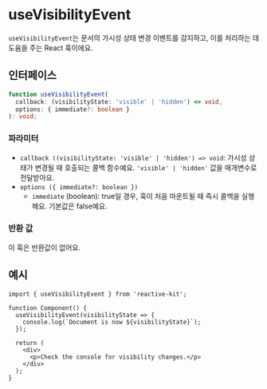 # useVisibilityEvent

`useVisibilityEvent`는 문서의 가시성 상태 변경 이벤트를 감지하고, 이를 처리하는 데 도움을 주는 React 훅이에요.

## 인터페이스

```ts
function useVisibilityEvent(
  callback: (visibilityState: 'visible' | 'hidden') => void,
  options: { immediate?: boolean }
): void;
```

### 파라미터

- `callback ((visibilityState: 'visible' | 'hidden') => void`: 가시성 상태가 변경될 때 호출되는 콜백 함수예요. `'visible' | 'hidden'` 값을 매개변수로 전달받아요.
- `options ({ immediate?: boolean })`
  - `immediate` (boolean): true일 경우, 훅이 처음 마운트될 때 즉시 콜백을 실행해요. 기본값은 false예요.

### 반환 값

이 훅은 반환값이 없어요.

## 예시

```tsx
import { useVisibilityEvent } from 'reactive-kit';

function Component() {
  useVisibilityEvent(visibilityState => {
    console.log(`Document is now ${visibilityState}`);
  });

  return (
    <div>
      <p>Check the console for visibility changes.</p>
    </div>
  );
}
```
